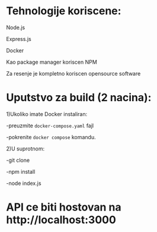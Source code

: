 # Tehnologije koriscene:
Node.js

Express.js

Docker

Kao package manager koriscen NPM

Za resenje je kompletno koriscen opensource software

# Uputstvo za build (2 nacina):

1)Ukoliko imate Docker instaliran:

-preuzmite `docker-compose.yaml` fajl

-pokrenite `docker compose` komandu.

2)U suprotnom:

-git clone

-npm install

-node index.js

# API ce biti hostovan na http://localhost:3000
